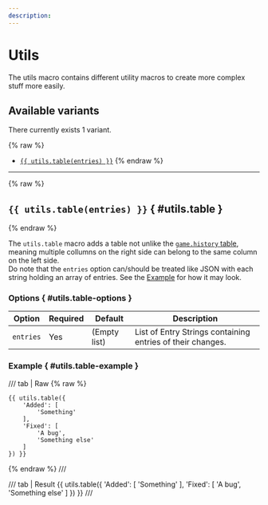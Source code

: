 ```yaml
---
description: 
---
```


# Utils

The utils macro contains different utility macros to create more complex stuff more easily.

## Available variants

There currently exists 1 variant.

{% raw %}
- [`{{ utils.table(entries) }}`](#utils.table)
{% endraw %}

----

{% raw %}
## `{{ utils.table(entries) }}` { #utils.table }
{% endraw %}

The `utils.table` macro adds a table not unlike the [`game.history` table](game.md#game.history), meaning multiple collumns on the right side can belong to the same column on the left side.  
Do note that the `entries` option can/should be treated like JSON with each string holding an array of entries. See the [Example](#utils.table-example) for how it may look.

### Options { #utils.table-options }

| Option    | Required | Default      | Description                                                |
|-----------|----------|--------------|------------------------------------------------------------|
| `entries` | Yes      | (Empty list) | List of Entry Strings containing entries of their changes. |

### Example { #utils.table-example }

/// tab | Raw
{% raw %}
```
{{ utils.table({
    'Added': [
        'Something'
    ],
    'Fixed': [
        'A bug',
        'Something else'
    ]
}) }}
```
{% endraw %}
///

/// tab | Result
{{ utils.table({
    'Added': [
        'Something'
    ],
    'Fixed': [
        'A bug',
        'Something else'
    ]
}) }}
///